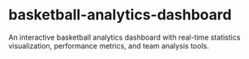 # basketball-analytics-dashboard
An interactive basketball analytics dashboard with real-time statistics visualization, performance metrics, and team analysis tools.
